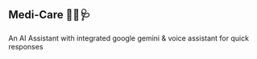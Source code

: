 ## Medi-Care 👩‍⚕️🩺




An AI Assistant with integrated google gemini & voice assistant for quick responses

 
 
